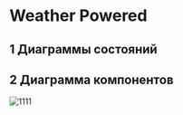 # Weather Powered
## 1 Диаграммы состояний
## 2 Диаграмма компонентов
![1111](https://github.com/JustMustKill/Weather-Powered/blob/main/diagrams/components.png)
